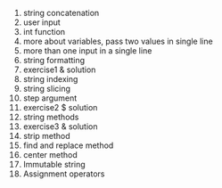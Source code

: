 1. string concatenation
2. user input
3. int function
4. more about variables, pass two values in single line
5. more than one input in a single line
6. string formatting
7. exercise1 & solution
8. string indexing
9. string slicing
10. step argument
11. exercise2 $ solution
12. string methods
13. exercise3 & solution
14. strip method
15. find and replace method
16. center method
17. Immutable string
18. Assignment operators